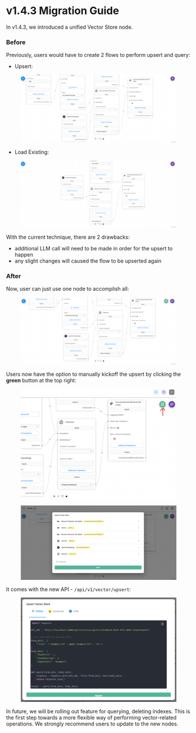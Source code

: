 # v1.4.3 Migration Guide

In v1.4.3, we introduced a unified Vector Store node.

### Before

Previously, users would have to create 2 flows to perform upsert and query:

* Upsert:

<figure><img src="../.gitbook/assets/image (1) (1) (1) (1) (1) (1) (1) (1).png" alt=""><figcaption></figcaption></figure>

* Load Existing:

<figure><img src="../.gitbook/assets/image (1) (1) (1) (1) (1) (1) (1) (1) (1).png" alt=""><figcaption></figcaption></figure>

With the current technique, there are 2 drawbacks:

* additional LLM call will need to be made in order for the upsert to happen
* any slight changes will caused the flow to be upserted again

### After

Now, user can just use one node to accomplish all:

<figure><img src="../.gitbook/assets/image (2) (1) (1) (1) (1) (1) (1) (1).png" alt=""><figcaption></figcaption></figure>

Users now have the option to manually kickoff the upsert by clicking the **green** button at the top right:

<figure><img src="../.gitbook/assets/image (5) (1) (1) (1) (1) (1).png" alt=""><figcaption></figcaption></figure>

<figure><img src="../.gitbook/assets/image (3) (1) (1) (1) (1) (1) (1) (1).png" alt=""><figcaption></figcaption></figure>

It comes with the new API - `/api/v1/vector/upsert`:

<figure><img src="../.gitbook/assets/image (4) (1) (1) (1) (1) (1) (1).png" alt=""><figcaption></figcaption></figure>

In future, we will be rolling out feature for querying, deleting indexes. This is the first step towards a more flexible way of performing vector-related operations. We strongly recommend users to update to the new nodes.

